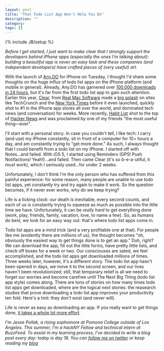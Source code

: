 ```yaml
---
layout: post
title: "That Todo List App Won't Help You Do"
description: ""
category: 
tags: []
---
```

{% include JB/setup %}

*Before I get started, I just want to make clear that I strongly support the developers behind iPhone apps (especially the ones I'm talking about): building a beautiful app is never an easy task and these companies (and independent developers) have crafted pieces of (very useful) art.*

With the launch of [Any.DO](http://www.any.do/) for iPhone on Tuesday, I thought I'd share some thoughts on the huge influx of todo list apps on the iPhone  platform (and mobile in general). Already, Any.DO has garnered over [100,000 downloads in 24 hours](http://techcrunch.com/2012/06/05/any-dos-to-do-list-app-hits-100000-ios-downloads-in-24-hours/?utm_source=feedburner&utm_medium=feed&utm_campaign=Feed%3A+Techcrunch+%28TechCrunch%29&utm_content=Google+Reader), but it's far from the first todo list app to gain such attention. Earlier this year, [Clear](http://www.realmacsoftware.com/clear/), from [Real Mac Software](http://www.realmacsoftware.com/company/) made a [big splash](http://techcrunch.com/2012/02/14/clear-why-this-simple-to-do-list-app-has-everyone-talking/) on sites like TechCrunch and the [New York Times](http://gadgetwise.blogs.nytimes.com/2012/02/16/to-do-check-out-clear/) before it even launched, quickly shot to #1 in the iPhone app stores all over the world, and dominated tech news (and conversation) for weeks. More recently, [Habit List](http://habitlistapp.com/) shot to the top of [Hacker News](http://news.ycombinator) and was proclaimed by one of my friends "the most useful thing—ever".

I'll start with a personal story. In case you couldn't tell, I like tech: I carry (and use) my iPhone constantly, sit in front of a computer for 10+ hours a day, and am constantly trying to "get more done." As such, I always thought that I could benefit from a todo list on my iPhone. I started off with Notes...and failed. With iOS 5, I started using Reminders (GPS! Push Notifactions! Yeah!)...and failed. Then came Clear (it's so b-e-a-utiful, it *must* work), which I seriously used...for under 2 weeks.

Unfortunately, I don't think I'm the only person who has suffered from this painful experience: for some reason, many people are unable to use todo list apps, yet constantly try and try again to make it work. So the question becomes, if it never ever works, why do we keep trying?

Life is a ticking clock: our death is inevitable, every second counts, and each of us is constantly trying to squeeze as much as possible into the little time we have. Unfortunately, it can be *really hard* to get everything done (work, play, friends, family, vacation, love, to name a few). So, as humans do best, we look for an easy way out: that's where todo list apps come in.

Todo list apps are a mind trick (and a very profitable one at that). For people like me (evidently there are millions of us), the thought becomes "oh, obviously the easiest way to get things done is to get an app." Duh, right? We can download the app, fill out the little forms, have pretty little lists, and check off boxes for a week or two. Our consciouses are sated, we feel accomplished, and the todo list apps get downloaded millions of times. Three weeks later, however, it's a different story. The todo list app hasn't been opened in days, we move it to the second screen, and our lives haven't been revolutionized; still, that temporary relief is all we need to forget our worries and become carefree until The Next Big Thing (todo list app style) comes along. There are tons of stories on how many times todo list apps get downloaded, where are the logical next stories: the reasearch studies that prove downloading a todo list app improves your productivity ten fold. Here's a hint: they don't exist (and never will).

Life is never as easy as downloading an app. If you really want to get things done, [it takes a whole lot more effort](http://jessepollak.me/2012/05/28/day-8-a-meta-look-at-the-blog/).

*I'm Jesse Pollak, a rising sophomore at Pomona College outside of Los Angeles. This summer, I'm a hackNY Fellow and technical intern at BuzzFeed. To assist in my learning process, I've decided to write a blog post every day: today is day 18. You can [follow me on twitter](http://twitter.com/jessepollak) or keep reading my [blog](http://jessepollak.me)*